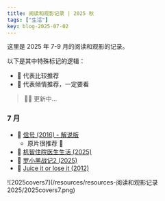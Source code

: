 ```yaml
---
title: 阅读和观影记录 | 2025 秋
tags: ["生活"]
key: blog-2025-07-02
---
```


这里是 2025 年 7-9 月的阅读和观影的记录。

<!--more-->

以下是其中特殊标记的逻辑：

* 🐴 代表比较推荐
* 🦄 代表倾情推荐，一定要看

> 🏋️‍♀️ 更新中...

### 7 月

* 🐴 [信号 (2016) - 解说版](https://movie.douban.com/subject/26310143/)
  * 原片很推荐 🦄
* 🐴 [机智住院医生生活 (2025)](https://movie.douban.com/subject/36576840/)
* 🦄 [罗小黑战记2 (2025)](https://movie.douban.com/subject/36448279/)
* 🐴 [Juice it or lose it (2012)](https://www.youtube.com/watch?v=Fy0aCDmgnxg)

![2025covers7](/resources/resources-阅读和观影记录 2025/2025covers7.png)
